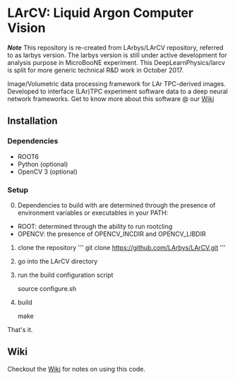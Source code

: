 # LArCV: Liquid Argon Computer Vision
***Note*** This repository is re-created from LArbys/LArCV repository, referred to as larbys version. The larbys version is still under active development for analysis purpose in MicroBooNE experiment. This DeepLearnPhysics/larcv is split for more generic technical R&D work in October 2017.

Image/Volumetric data processing framework for LAr TPC-derived images. Developed to interface (LAr)TPC experiment software data to a deep neural network frameworks. Get to know more about this software @ our [Wiki](https://github.com/DeepLearnPhysics/larcv2/wiki)

## Installation

### Dependencies

* ROOT6
* Python (optional)
* OpenCV 3 (optional)

### Setup

0. Dependencies to build with are determined through the presence of environment variables or executables in your PATH:

  * ROOT: determined through the ability to run rootcling
  * OPENCV: the presence of OPENCV_INCDIR and OPENCV_LIBDIR

1. clone the repository
'''
git clone https://github.com/LArbys/LArCV.git
'''

2. go into the LArCV directory
3. run the build configuration script

      source configure.sh
      
4. build

      make
      

That's it.


## Wiki

Checkout the [Wiki](https://github.com/DeepLearnPhysics/larcv2/wiki) for notes on using this code.

